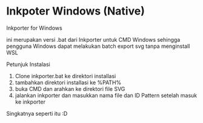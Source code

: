 # Inkpoter Windows (Native) 
Inkporter for Windows

ini merupakan versi .bat dari Inkporter untuk CMD Windows
sehingga pengguna Windows dapat melakukan batch export svg tanpa menginstall WSL

Petunjuk Instalasi

1. Clone inkporter.bat ke direktori installasi
2. tambahkan direktori installasi ke %PATH%
3. buka CMD dan arahkan ke direktori file SVG
4. jalankan inkporter dan masukkan nama file dan ID Pattern setelah masuk ke inkporter

Singkatnya seperti itu :D
